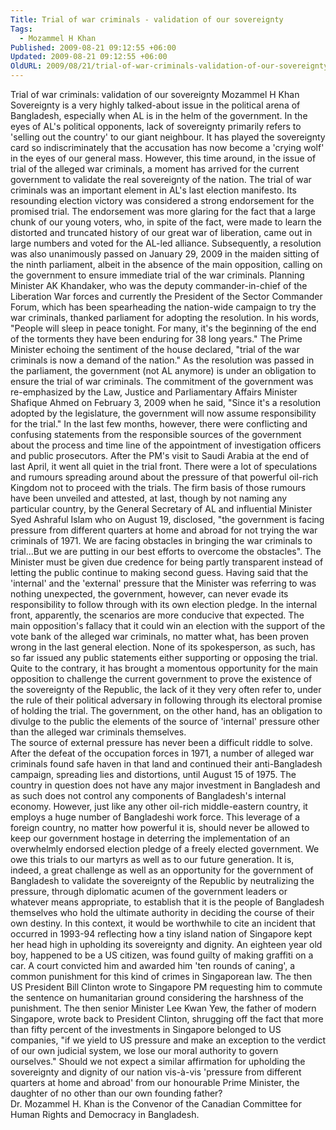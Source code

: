 ```yaml
---
Title: Trial of war criminals - validation of our sovereignty
Tags:
  - Mozammel H Khan
Published: 2009-08-21 09:12:55 +06:00
Updated: 2009-08-21 09:12:55 +06:00
OldURL: 2009/08/21/trial-of-war-criminals-validation-of-our-sovereignty/
---
```


Trial of war criminals: validation of our sovereignty 
Mozammel H Khan
Sovereignty is a very highly talked-about issue in the political arena of Bangladesh, especially when AL is in the helm of the government. In the eyes of AL's political opponents, lack of sovereignty primarily refers to 'selling out the country' to our giant neighbour. It has played the sovereignty card so indiscriminately that the accusation has now become a 'crying wolf' in the eyes of our general mass. However, this time around, in the issue of trial of the alleged war criminals, a moment has arrived for the current government to validate the real sovereignty of the nation.
The trial of war criminals was an important element in AL's last election manifesto. Its resounding election victory was considered a strong endorsement for the promised trial. The endorsement was more glaring for the fact that a large chunk of our young voters, who, in spite of the fact, were made to learn the distorted and truncated history of our great war of liberation, came out in large numbers and voted for the AL-led alliance.  Subsequently, a resolution was also unanimously passed on January 29, 2009 in the maiden sitting of the ninth parliament, albeit in the absence of the main opposition, calling on the government to ensure immediate trial of the war criminals. Planning Minister AK Khandaker, who was the deputy commander-in-chief of the Liberation War forces and currently the President of the Sector Commander Forum, which has been spearheading the nation-wide campaign to try the war criminals, thanked parliament for adopting the resolution. In his words, "People will sleep in peace tonight. For many, it's the beginning of the end of the torments they have been enduring for 38 long years." The Prime Minister echoing the sentiment of the house declared, "trial of the war criminals is now a demand of the nation." 
As the resolution was passed in the parliament, the government (not AL anymore) is under an obligation to ensure the trial of war criminals.  The commitment of the government was re-emphasized by the Law, Justice and Parliamentary Affairs Minister Shafique Ahmed on February 3, 2009 when he said, "Since it's a resolution adopted by the legislature, the government will now assume responsibility for the trial." 
In the last few months, however, there were conflicting and confusing statements from the responsible sources of the government about the process and time line of the appointment of investigation officers and public prosecutors. After the PM's visit to Saudi Arabia at the end of last April, it went all quiet in the trial front. There were a lot of speculations and rumours spreading around about the pressure of that powerful oil-rich Kingdom not to proceed with the trials.  The firm basis of those rumours have been unveiled and attested, at last, though by not naming any particular country,  by the General Secretary of AL and influential Minister Syed Ashraful Islam who on August 19, disclosed, "the government is facing pressure from different quarters at home and abroad for not trying the war criminals of 1971. We are facing obstacles in bringing the war criminals to trial...But we are putting in our best efforts to overcome the obstacles". The Minister must be given due credence for being partly transparent instead of letting the public continue to making second guess. 
Having said that the 'internal' and the 'external' pressure that the Minister was referring to was nothing unexpected, the government, however, can never evade its responsibility to follow through with its own election pledge. In the internal front, apparently, the scenarios are more conducive that expected. The main opposition's fallacy that it could win an election with the support of the vote bank of the alleged war criminals, no matter what, has been proven wrong in the last general election. None of its spokesperson, as such, has so far issued any public statements either supporting or opposing the trial. Quite to the contrary, it has brought a momentous opportunity for the main opposition to challenge the current government to prove the existence of the sovereignty of the Republic, the lack of it they very often refer to, under the rule of their political adversary in following through its electoral promise of holding the trial. The government, on the other hand, has an obligation to divulge to the public the elements of the source of 'internal' pressure other than the alleged war criminals themselves.    
The source of external pressure has never been a difficult riddle to solve. After the defeat of the occupation forces in 1971, a number of alleged war criminals found safe haven in that land and continued their anti-Bangladesh campaign, spreading lies and distortions, until August 15 of 1975. The country in question does not have any major investment in Bangladesh and as such does not control any components of Bangladesh's internal economy. However, just like any other oil-rich middle-eastern country, it employs a huge number of Bangladeshi work force. This leverage of a foreign country, no matter how powerful it is, should never be allowed to keep our government hostage in deterring the implementation of an overwhelmly endorsed election pledge of a freely elected government.  We owe this trials to our martyrs as well as to our future generation. It is, indeed, a great challenge as well as an opportunity for the government of Bangladesh to validate the sovereignty of the Republic by neutralizing the pressure, through diplomatic acumen of the government leaders or whatever means appropriate, to establish that it is the people of Bangladesh themselves who hold the ultimate authority in deciding the course of their own destiny.
In this context, it would be worthwhile to cite an incident that occurred in 1993-94 reflecting how a tiny island nation of Singapore kept her head high in upholding its sovereignty and dignity. An eighteen year old boy, happened to be a US citizen, was found guilty of making graffiti on a car. A court convicted him and awarded him 'ten rounds of caning', a common punishment for this kind of crimes in Singaporean law. The then US President Bill Clinton wrote to Singapore PM requesting him to commute the sentence on humanitarian ground considering the harshness of the punishment. The then senior Minister Lee Kwan Yew, the father of modern Singapore, wrote back to President Clinton, shrugging off the fact that more than fifty percent of the investments in Singapore belonged to US companies, "if we yield to US pressure and make an exception to the verdict of our own judicial system, we lose our moral authority to govern ourselves."  Should we not expect a similar affirmation for upholding the sovereignty and dignity of our nation vis-à-vis 'pressure from different quarters at home and abroad' from our honourable Prime Minister, the daughter of no other than our own founding father?     
Dr. Mozammel H. Khan is the Convenor of the Canadian Committee for Human Rights and Democracy in Bangladesh.                

